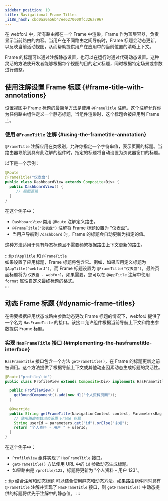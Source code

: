 ```yaml
---
sidebar_position: 10
title: Navigational Frame Titles
_i18n_hash: cbd0aa0a56b47ee6270000fc326a7967
---
```

在 webforJ 中，所有路由都在一个 Frame 中渲染，Frame 作为顶层容器，负责显示当前路由的内容。当用户在不同路由之间导航时，Frame 标题会动态更新，以反映当前活动视图，从而帮助提供用户在应用中的当前位置的清晰上下文。

Frame 的标题可以通过注解静态设置，也可以在运行时通过代码动态设置。这种灵活的方法使开发者能够根据每个视图的目的定义标题，同时根据特定场景或参数进行调整。

## 使用注解设置 Frame 标题 {#frame-title-with-annotations}

设置视图中 Frame 标题的最简单方法是使用 `@FrameTitle` 注解。这个注解允许你为任何路由组件定义一个静态标题，当组件渲染时，这个标题会被应用到 Frame 上。

### 使用 `@FrameTitle` 注解 {#using-the-frametitle-annotation}

`@FrameTitle` 注解应用在类级别，允许你指定一个字符串值，表示页面的标题。当路由器导航到具有此注解的组件时，指定的标题将自动设置为浏览器窗口的标题。

以下是一个示例：

```java
@Route
@FrameTitle("仪表盘")
public class DashboardView extends Composite<Div> {
  public DashboardView() {
     // 视图逻辑
  }
}
```

在这个例子中：
- `DashboardView` 类用 `@Route` 注解定义路由。
- `@FrameTitle("仪表盘")` 注解将 Frame 标题设置为 "仪表盘"。
- 当用户导航到 `/dashboard` 时，Frame 的标题会自动更新为指定的值。

这种方法适用于具有静态标题且不需要频繁根据路由上下文更新的路由。

:::tip `@AppTitle` 和 `@FrameTitle`  
如果设置了应用标题，Frame 标题将包含它。例如，如果应用定义标题为 `@AppTitle("webforJ")`，而 Frame 标题设置为 `@FrameTitle("仪表盘")`，最终页面标题将为 `仪表盘 - webforJ`。如果需要，您可以在 `@AppTitle` 注解中使用 `format` 属性自定义最终标题的格式。  
:::

## 动态 Frame 标题 {#dynamic-frame-titles}

在需要根据应用状态或路由参数动态更改 Frame 标题的情况下，webforJ 提供了一个名为 `HasFrameTitle` 的接口。该接口允许组件根据当前导航上下文和路由参数提供 Frame 标题。

### 实现 `HasFrameTitle` 接口 {#implementing-the-hasframetitle-interface}

`HasFrameTitle` 接口包含一个方法 `getFrameTitle()`，在 Frame 的标题更新之前被调用。这个方法提供了根据导航上下文或其他动态因素动态生成标题的灵活性。

```java
@Route("profile/:id")
public class ProfileView extends Composite<Div> implements HasFrameTitle {

  public ProfileView() {
    getBoundComponent().add(new H1("个人资料页面"));
  }
  
  @Override
  public String getFrameTitle(NavigationContext context, ParametersBag parameters) {
    // 使用路由参数动态设置 Frame 标题
    String userId = parameters.get("id").orElse("未知");
    return "个人资料 - 用户 " + userId;
  }
}
```

在这个例子中：
- `ProfileView` 组件实现了 `HasFrameTitle` 接口。
- `getFrameTitle()` 方法使用 URL 中的 `id` 参数动态生成标题。
- 如果路由是 `/profile/123`，标题将更新为 "个人资料 - 用户 123"。

:::tip 结合注解和动态标题
可以结合使用静态和动态方法。如果路由组件同时具有 `@FrameTitle` 注解并实现了 `HasFrameTitle` 接口，则 `getFrameTitle()` 中动态提供的标题将优先于注解中的静态值。
:::
